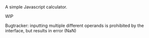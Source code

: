 A simple Javascript calculator.

WIP

Bugtracker:
inputting multiple different operands is prohibited by the interface, but results in error (NaN)